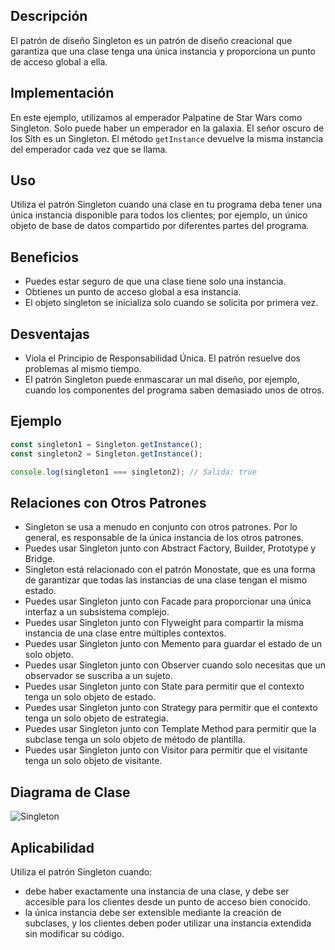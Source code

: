 ## Descripción
El patrón de diseño Singleton es un patrón de diseño creacional que garantiza que una clase tenga una única instancia y proporciona un punto de acceso global a ella.

## Implementación
En este ejemplo, utilizamos al emperador Palpatine de Star Wars como Singleton. Solo puede haber un emperador en la galaxia. El señor oscuro de los Sith es un Singleton. El método `getInstance` devuelve la misma instancia del emperador cada vez que se llama.

## Uso
Utiliza el patrón Singleton cuando una clase en tu programa deba tener una única instancia disponible para todos los clientes; por ejemplo, un único objeto de base de datos compartido por diferentes partes del programa.

## Beneficios
- Puedes estar seguro de que una clase tiene solo una instancia.
- Obtienes un punto de acceso global a esa instancia.
- El objeto singleton se inicializa solo cuando se solicita por primera vez.

## Desventajas
- Viola el Principio de Responsabilidad Única. El patrón resuelve dos problemas al mismo tiempo.
- El patrón Singleton puede enmascarar un mal diseño, por ejemplo, cuando los componentes del programa saben demasiado unos de otros.

## Ejemplo
```typescript
const singleton1 = Singleton.getInstance();
const singleton2 = Singleton.getInstance();

console.log(singleton1 === singleton2); // Salida: true
```

## Relaciones con Otros Patrones
- Singleton se usa a menudo en conjunto con otros patrones. Por lo general, es responsable de la única instancia de los otros patrones.
- Puedes usar Singleton junto con Abstract Factory, Builder, Prototype y Bridge.
- Singleton está relacionado con el patrón Monostate, que es una forma de garantizar que todas las instancias de una clase tengan el mismo estado.
- Puedes usar Singleton junto con Facade para proporcionar una única interfaz a un subsistema complejo.
- Puedes usar Singleton junto con Flyweight para compartir la misma instancia de una clase entre múltiples contextos.
- Puedes usar Singleton junto con Memento para guardar el estado de un solo objeto.
- Puedes usar Singleton junto con Observer cuando solo necesitas que un observador se suscriba a un sujeto.
- Puedes usar Singleton junto con State para permitir que el contexto tenga un solo objeto de estado.
- Puedes usar Singleton junto con Strategy para permitir que el contexto tenga un solo objeto de estrategia.
- Puedes usar Singleton junto con Template Method para permitir que la subclase tenga un solo objeto de método de plantilla.
- Puedes usar Singleton junto con Visitor para permitir que el visitante tenga un solo objeto de visitante.

## Diagrama de Clase
![Singleton](https://upload.wikimedia.org/wikipedia/commons/d/dc/Singleton_pattern_uml.png)

## Aplicabilidad
Utiliza el patrón Singleton cuando:
- debe haber exactamente una instancia de una clase, y debe ser accesible para los clientes desde un punto de acceso bien conocido.
- la única instancia debe ser extensible mediante la creación de subclases, y los clientes deben poder utilizar una instancia extendida sin modificar su código.